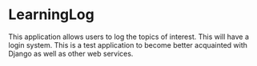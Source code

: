 # LearningLog
This application allows users to log the topics of interest. This will have a login system. This is a test application to become better acquainted with Django as well as other web services. 
